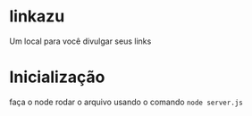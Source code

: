 # linkazu
Um local para você divulgar seus links

# Inicialização
faça o node rodar o arquivo usando o comando `node server.js`
